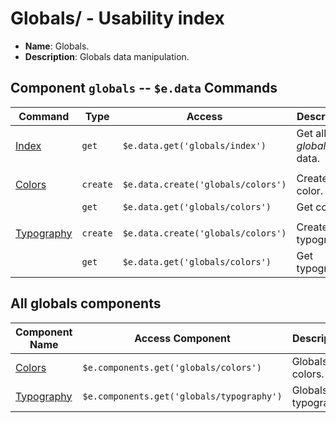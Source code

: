 # Globals/ - Usability index
*  **Name**: Globals.
*  **Description**: Globals data manipulation.

## Component `globals` -- `$e.data` Commands
| Command                                                | Type     | Access                                  | Description         
|--------------------------------------------------------|----------|-----------------------------------------|--------------------
| [Index](commands/index/usability.md)                   | `get`    | `$e.data.get('globals/index')`          | Get all *globals* data. 
| |
| [Colors](commands/colors/usability.index.md)           | `create` | `$e.data.create('globals/colors')`      | Create color. 
|                                                        | `get`    | `$e.data.get('globals/colors')`         | Get colors. 
| |
| [Typography](#)              | `create` | `$e.data.create('globals/colors')`      | Create typography. 
|                                                        | `get`    | `$e.data.get('globals/colors')`         | Get typography. 

## All **globals** components
| Component Name                                       | Access Component                          | Description         
|------------------------------------------------------|-------------------------------------------|--------------------
| [Colors](colors/commands/usability.index.md)         | `$e.components.get('globals/colors')`     | Globals colors. 
| [Typography](typography/commands/usability.index.md) | `$e.components.get('globals/typography')` | Globals typography.
